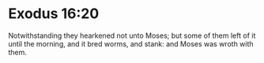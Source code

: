 # Exodus 16:20

Notwithstanding they hearkened not unto Moses; but some of them left of it until the morning, and it bred worms, and stank: and Moses was wroth with them.